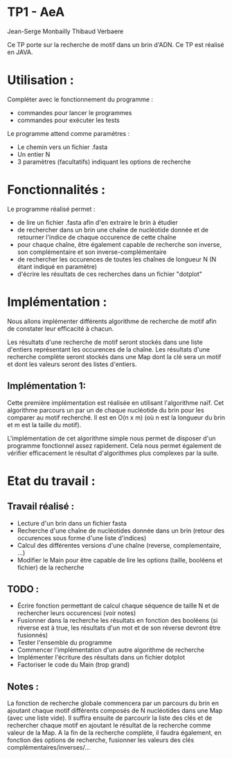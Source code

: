 TP1 - AeA
=========
Jean-Serge Monbailly
Thibaud Verbaere

Ce TP porte sur la recherche de motif dans un brin d'ADN.
Ce TP est réalisé en JAVA.

Utilisation :
=============
Compléter avec le fonctionnement du programme :
+ commandes pour lancer le programmes
+ commandes pour exécuter les tests

Le programme attend comme paramètres : 
+ Le chemin vers un fichier .fasta
+ Un entier N
+ 3 paramètres (facultatifs) indiquant les options de 
recherche


Fonctionnalités :
=================

Le programme réalisé permet : 
+ de lire un fichier .fasta afin d'en extraire le brin à étudier
+ de rechercher dans un brin une chaîne de nucléotide donnée et 
de retourner l'indice de chaque occurence de cette chaîne
+ pour chaque chaîne, être également capable de recherche son
inverse, son complémentaire et son inverse-complémentaire
+ de rechercher les occurences de toutes les chaînes de longueur
N (N étant indiqué en paramètre)
+ d'écrire les résultats de ces recherches dans un fichier "dotplot"

Implémentation :
================

Nous allons implémenter différents algorithme de recherche de motif 
afin de constater leur efficacité à chacun.

Les résultats d'une recherche de motif seront stockés dans une liste 
d'entiers représentant les occurences de la chaîne.
Les résultats d'une recherche complète seront stockés dans une Map 
dont la clé sera un motif et dont les valeurs seront des listes
d'entiers.


Implémentation 1:
-----------------
Cette première implémentation est réalisée en utilisant l'algorithme naïf.
Cet algorithme parcours un par un de chaque nucléotide du brin pour les comparer 
au motif recherché. Il est en O(n x m) (où n est la longueur du brin et m est
la taille du motif).

L'implémentation de cet algorithme simple nous permet de disposer d'un programme
fonctionnel assez rapidement. Cela nous permet également de vérifier efficacement
le résultat d'algorithmes plus complexes par la suite.


Etat du travail :
=================

Travail réalisé :
-----------------
+ Lecture d'un brin dans un fichier fasta
+ Recherche d'une chaîne de nucléotides donnée dans un brin (retour des occurences
sous forme d'une liste d'indices)
+ Calcul des différentes versions d'une chaîne (reverse, complementaire, ...)
+ Modifier le Main pour être capable de lire les options (taille, booléens et 
fichier) de la recherche

TODO :
------
+ Écrire fonction permettant de calcul chaque séquence de taille N et de rechercher 
leurs occurencesi (voir notes)
+ Fusionner dans la recherche les résultats en fonction des booléens (si réverse est
à true, les résultats d'un mot et de son réverse devront être fusionnés) 
+ Tester l'ensemble du programme
+ Commencer l'implémentation d'un autre algorithme de recherche
+ Implémenter l'écriture des résultats dans un fichier dotplot
+ Factoriser le code du Main (trop grand)

Notes :
-------
La fonction de recherche globale commencera par un parcours du brin en ajoutant chaque 
motif différents composés de N nucléotides dans une Map (avec une liste vide).
Il suffira ensuite de parcourir la liste des clés et de rechercher chaque motif en 
ajoutant le résultat de la recherche comme valeur de la Map.
A la fin de la recherche complète, il faudra également, en fonction des options de
recherche, fusionner les valeurs des clés complémentaires/inverses/...

